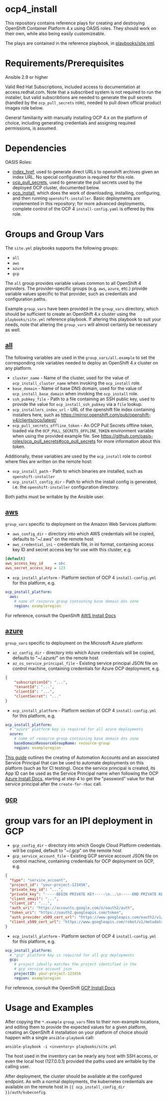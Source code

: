 ocp4_install
============

This repository contains reference plays for creating and destroying OpenShift Container Platform
4.x using OASIS roles. They should work on their own, while also being easily customizeable.

The plays are contained in the reference playbook, in [playbooks/site.yml](playbooks/site.yml).

Requirements/Prerequisites
==========================

Ansible 2.9 or higher

Valid Red Hat Subscriptions, included access to documentation at access.redhat.com. Note that
a subscribed system is not required to run the installer, but valid subscribtions are needed
to generate the pull secrets (handled by the `ocp_pull_secrets` role),  needed to pull down
official product images role below.

General familiarity with manually installing OCP 4.x on the platform of choice, including
generating credentials and assigning required permissions, is assumed.

Dependencies
============

OASIS Roles:

- [index_href](https://galaxy.ansible.com/oasis_roles/index_href), used to generate
  direct URLs to openshift archives given an index URL. No special configuration is
  required for this role.
- [ocp_pull_secrets](https://galaxy.ansible.com/oasis_roles/ocp_pull_secrets), used
  to generate the pull secrets used by the deployed OCP cluster, documented below.
- [ocp_install](https://galaxy.ansible.com/oasis_roles/ocp_install), which does the
  work of downloading, installing, configuring, and then running `openshift-installer`.
  Basic deployments are implemented in this repository; for more advanced deployments,
  complete control of the OCP 4 `install-config.yaml` is offered by this role.

Groups and Group Vars
=====================

The `site.yml` playbooks supports the following groups:

- `all`
- `aws`
- `azure`
- `gcp`

The `all` group provides variable values common to all OpenShift 4 providers.
The provider-specific groups (e.g. `aws`, `azure`, etc.) provide variable values
specific to that provider, such as credentials and configuration paths.

Example `group_vars` have been provided in the `group_vars` directory, which
should be sufficient to create an OpenShift 4.x cluster using the `playbooks/site.yml`
reference playbook. If altering this playbook to suit your needs, note that altering
the `group_vars` will almost certainly be necessary as well.

[all](group_vars/all.example)
---

The following variables are used in the `group_vars/all.example` to set the
corresponding role variables needed to deploy an OpenShift 4.x cluster
on any platform.

* `cluster_name` - Name of the cluster, used for the value of `ocp_install_cluster_name`
  when invoking the `ocp_install` role.
* `base_domain` - Name of base DNS domain, used for the value of `ocp_install_base_domain`
  when invoking the `ocp_install` role.
* `ssh_pubkey_file` - Path to a file containing an SSH public key, used to provide the value
  for `ocp_install_ssh_pubkey` via a `file` lookup.
* `ocp_installers_index_url` - URL of the openshift file index containing installers here,
  such as https://mirror.openshift.com/pub/openshift-v4/clients/ocp/latest/
* `ocp_pull_secrets_offline_token` - An OCP Pull Secrets offline token, loaded via
  the `OCP_PULL_SECRETS_OFFLINE_TOKEN` environment variable when using the provided
  example file. See https://github.com/oasis-roles/ocp_pull_secrets#ocp_pull_secrets
  for more information about this token.

Additionally, these variables are used by the `ocp_install` role to control where
files are written on the remote host:

* `ocp_install_path` - Path to which binaries are installed, such as `openshift-installer`
* `ocp_install_config_dir` - Path to which the install config is generated, i.e. the
  `openshift-installer` configuration directory.

Both paths must be writable by the Ansible user.

[aws](group_vars/aws.example)
---

`group_vars` specific to deployment on the Amazon Web Services platform:

* `aws_config_dir` - directory into which AWS credentials will be copied,
  defaults to "~/.aws" on the remote host
* `aws_credential_ini` - credentials file, in ini format, containing access key ID and
  secret access key for use with this cluster, e.g.

```ini
[default]
aws_access_key_id     = abc
aws_secret_access_key = 123
```

* `ocp_install_platform` - Platform section of OCP 4 `install-config.yml` for this platform, e.g.
```yaml
ocp_install_platform:
  aws:
    # name of resource group containing base domain dns zone
    region: exampleregion
```

For reference, consult the OpenShift
[AWS Install Docs](https://access.redhat.com/documentation/en-us/openshift_container_platform/4.3/html/installing_on_aws/installing-on-aws)

[azure](group_vars/azure.example)
-----

`group_vars` specific to deployment on the Microsoft Azure platform:

* `az_config_dir` - directory into which Azure credentials will be copied, defaults to
  "~/.azure/" on the remote host
* `az_os_service_principal_file` - Existing service principal JSON file on control
  machine, containing credentials for Azure OCP deployment, e.g.

```json
{
    "subscriptionId": "...",
    "tenantId": "...",
    "clientId": "...",
    "clientSecret": "..."
}
```

* `ocp_install_platform` - Platform section of OCP 4 `install-config.yml` for this platform, e.g.
```yaml
ocp_install_platform:
  # "azure" platform key is required for all azure deployments
  azure:
    # name of resource group containing base domain dns zone
    baseDomainResourceGroupName: resource-group
    region: exampleregion
```

[This guide](https://docs.microsoft.com/en-us/azure/automation/automation-create-standalone-account)
outlines the creating of Automation Accounts and an associated Service Principal that can be used
to automate deployments on this platform (such as for CI testing). Once the service principal is
created, its App ID can be used as the Service Principal name when following the OCP
[Azure Install Docs](https://access.redhat.com/documentation/en-us/openshift_container_platform/4.3/html/installing_on_azure/installing-on-azure#installation-azure-service-principal_installing-azure-account),
starting at step 4 to get the "password" value for that service principal after the `create-for-rbac`
call.

[gcp](group_vars/gcp.example)
---

# group vars for an IPI deployment in GCP

* `gcp_config_dir` - directory into which Google Cloud Platform credentials will be copied,
  default to "~/.gcp" on the remote host
* `gcp_service_account_file` - Existing GCP service account JSON file on control machine,
  containing credentials for OCP deployment on GCP, e.g.

```json
{
  "type": "service_account",
  "project_id": "your-project-123456",
  "private_key_id": "...",
  "private_key": "-----BEGIN PRIVATE KEY-----\n...\n-----END PRIVATE KEY-----\n",
  "client_email": "...",
  "client_id": "...",
  "auth_uri": "https://accounts.google.com/o/oauth2/auth",
  "token_uri": "https://oauth2.googleapis.com/token",
  "auth_provider_x509_cert_url": "https://www.googleapis.com/oauth2/v1/certs",
  "client_x509_cert_url": "https://www.googleapis.com/robot/v1/metadata/x509/..."
}
```

* `ocp_install_platform` - Platform section of OCP 4 `install-config.yml` for this platform, e.g.

```yaml
ocp_install_platform:
  # "gcp" platform key is required for all gcp deployments
  gcp:
    # project ideally matches the project identified in the
    # gcp service account json
    projectID: your-project-123456
    region: exampleregion
```

For reference, consult the OpenShift
[GCP Install Docs](https://access.redhat.com/documentation/en-us/openshift_container_platform/4.3/html/installing_on_gcp/installing-on-gcp)

Usage and Examples
==================

After copying the `*.example` `group_vars` files to their non-example locations,
and editing them to provide the expected values for a given platform, creating an
OpenShift 4 installation on your platform of choice should happen with a single
`ansible-playbook` call:

`ansible-playbook -i <inventory> playbooks/site.yml`

The host used in the inventory can be nearly any host with SSH access, or even
the local host (127.0.0.1) provided the paths used are writable by the calling
user.

After deployment, the cluster should be available at the configured endpoint.
As with a normal deployments, the kubernetes credentials are available on the remote
host in `{{ ocp_install_config_dir }}/auth/kubeconfig`.
